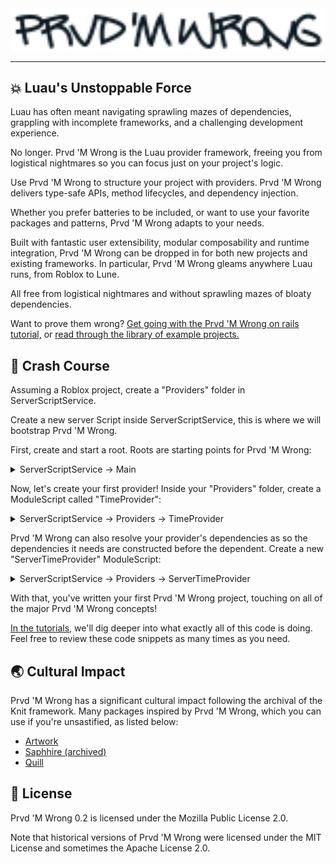 <div align="center">
    <picture>
        <source media="(prefers-color-scheme: dark)" srcset="./gh-assets/wordmark-dark.svg" width="500px">
        <source media="(prefers-color-scheme: light)" srcset="/gh-assets/wordmark-light.svg" width="500px">
        <img alt="Prvd 'M Wrong Logo" src="/gh-assets/wordmark-light.svg" width="500px">
    </picture>
</div>
<hr/>

## 💥 Luau's Unstoppable Force

Luau has often meant navigating sprawling mazes of dependencies, grappling with
incomplete frameworks, and a challenging development experience.

No longer. Prvd 'M Wrong is the Luau provider framework, freeing you from
logistical nightmares so you can focus just on your project's logic.

Use Prvd 'M Wrong to structure your project with providers. Prvd 'M Wrong
delivers type-safe APIs, method lifecycles, and dependency injection. 

Whether you prefer batteries to be included, or want to use your favorite 
packages and patterns, Prvd 'M Wrong adapts to your needs.

Built with fantastic user extensibility, modular composability and runtime 
integration, Prvd 'M Wrong can be dropped in for both new projects and existing 
frameworks. In particular, Prvd 'M Wrong gleams anywhere Luau runs, from Roblox 
to Lune.

All free from logistical nightmares and without sprawling mazes of bloaty 
dependencies.

Want to prove them wrong?
[Get going with the Prvd 'M Wrong on rails tutorial,][Tutorial]
or [read through the library of example projects.][Examples]

[Tutorial]: https://prvdmwrong.luau.page/latest/tutorials
[Examples]: https://prvdmwrong.luau.page/latest/examples

## 🚀 Crash Course

Assuming a Roblox project, create a "Providers" folder in ServerScriptService.

Create a new server Script inside ServerScriptService, this is where we will
bootstrap Prvd 'M Wrong.

First, create and start a root. Roots are starting points for Prvd 'M Wrong:

<details>
<summary>ServerScriptService → Main</summary>

```lua
-- replace with path to Prvd 'M Wrong!
local prvd = require(...)

local root = prvd.root()
    -- use all descendant module scripts inside our Providers folder
    :useModules(script.Parent:WaitForChild("Providers"):GetDescendants())
    -- start!
    :start()

-- when the server closes, the root should be finished.
game:BindToClose(function()
    root:finish()
end)
```

</details>

Now, let's create your first provider! Inside your "Providers" folder, create a 
ModuleScript called "TimeProvider":

<details>
<summary>ServerScriptService → Providers → TimeProvider</summary>

```lua
-- replace with path to Prvd 'M Wrong!
local prvd = require(...)

-- Providers are just defined as tables.
local TimeProvider = {}

-- When starting the root, Prvd 'M Wrong will construct each provider one by
-- one.
function TimeProvider.constructor(self: TimeProvider)
    self.time = 0
end

-- `start` will be called after all providers have constructed. `start` also
-- runs in it's own thread!
function TimeProvider.start(self: TimeProvider)
    while true do
        self.time += task.wait()
    end
end

-- Prvd 'M Wrong takes advantage of the Luau type solver, so your providers
-- enjoy type safety!
export type TimeProvider = typeof(TimeProvider)

-- Export the provider.
return prvd(TimeProvider)
```

</details>

Prvd 'M Wrong can also resolve your provider's dependencies as so the
dependencies it needs are constructed before the dependent. Create a new
"ServerTimeProvider" ModuleScript:

<details>
<summary>ServerScriptService → Providers → ServerTimeProvider</summary>

```lua
-- replace with path to Prvd 'M Wrong!
local prvd = require(...)

local ServerTimeProvider = {}

-- `dependencies` is a special table that Prvd 'M Wrong will read and collect
-- dependencies.
ServerTimeProvider.dependencies = {
    -- `depend` tells Prvd 'M Wrong this is a dependency that it should track.
    -- It also refines the type to the actual constructed provider!
    TimeProvider = prvd.depend(require("./TimeProvider"))
}

-- To use the dependencies, get it as the second argument of the constructor: 
function ServerTimeProvider.constructor(
    self: ServerTimeProvider,
    dependencies: typeof(self.dependencies)
)
    -- Need to hold on dependencies for later? Just set it!
    self.timeProvider = dependencies.TimeProvider
end

-- Now you can access `TimeProvider` in other methods!
function ServerTimeProvider.start(self: ServerTimeProvider)
    while true do
        print(
            "The server has been alive for", 
            math.round(self.timeProvider.time), 
            "seconds!"
        )
    end
end

export type ServerTimeProvider = typeof(ServerTimeProvider)
return prvd(ServerTimeProvider)
```

</details>

With that, you've written your first Prvd 'M Wrong project, touching on all of 
the major Prvd 'M Wrong concepts!

[In the tutorials][Tutorial], we'll dig deeper into what exactly all of this code 
is doing. Feel free to review these code snippets as many times as you need.

## 🌏 Cultural Impact

Prvd 'M Wrong has a significant cultural impact following the archival of the 
Knit framework. Many packages inspired by Prvd 'M Wrong, which you can use if
you're unsastified, as listed below:

- [Artwork](https://ratplier.github.io/artwork)
- [Saphhire (archived)](https://github.com/Mark-Marks/sapphire)
- [Quill](https://github.com/featherfall-org/quill)

## 📝 License

Prvd 'M Wrong 0.2 is licensed under the Mozilla Public License 2.0.

Note that historical versions of Prvd 'M Wrong were licensed under the MIT
License and sometimes the Apache License 2.0.
